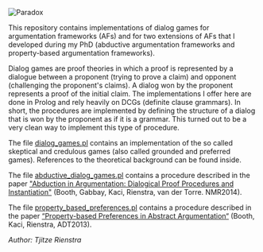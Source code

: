 ![Paradox](https://upload.wikimedia.org/wikipedia/en/e/e8/Escher_Waterfall.jpg)

This repository contains implementations of dialog games for argumentation frameworks (AFs) and 
for two extensions of AFs that I developed during my PhD (abductive argumentation frameworks and property-based argumentation frameworks).

Dialog games are proof theories in which a proof is represented by a dialogue between a 
proponent (trying to prove a claim) and opponent (challenging the proponent's claims). A dialog 
    won by the proponent represents a proof of the initial claim.
The implementations I offer here are done in Prolog and rely heavily on DCGs (definite clause grammars).
In short, the procedures are implemented by defining 
    the structure of a dialog that is won by the proponent as if it is a grammar.
This turned out to be a very clean way to implement this type of procedure.

The file [dialog_games.pl](https://github.com/tjitze/dialog_games/blob/master/dialog_games.pl) 
contains an implementation of the so called skeptical and credulous games (also called grounded and preferred games).
References to the theoretical background can be found inside.

The file [abductive_dialog_games.pl](https://github.com/tjitze/dialog_games/blob/master/abductive_dialog_games.pl) 
contains a procedure described in the paper ["Abduction in Argumentation: Dialogical Proof Procedures and Instantiation"](https://github.com/tjitze/dialog_games/blob/master/abductive_dialog_games.pdf) (Booth, Gabbay, Kaci, Rienstra, van der Torre. NMR2014).

The file [property_based_preferences.pl](https://github.com/tjitze/dialog_games/blob/master/property_based_preferences.pl) 
contains a procedure described in the paper [“Property-based Preferences in Abstract Argumentation“](https://github.com/tjitze/dialog_games/blob/master/property_based_preferences.pdf) (Booth, Kaci, Rienstra, ADT2013).

*Author: Tjitze Rienstra*


